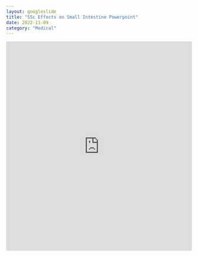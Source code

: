 ```yaml
---
layout: googleslide
title: "SSc Effects on Small Intestine Powerpoint"
date: 2022-11-09
category: "Medical"
---
```


<iframe src="https://docs.google.com/presentation/d/e/2PACX-1vSsU5C3mZS-LngY-RkIsloJYBYYGBW0n8pm17ra02wmKIbSn4xPkx_z3VL14phZp-9wM0JXm2tMhS3H/embed?start=false&loop=true&delayms=600000" frameborder="0" width="100%" height="569" allowfullscreen="true" mozallowfullscreen="true" webkitallowfullscreen="true"></iframe>
